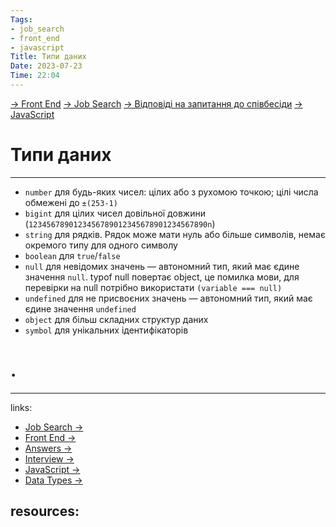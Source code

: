 ```yaml
---
Tags:
- job_search
- front_end
- javascript
Title: Типи даних
Date: 2023-07-23
Time: 22:04
---
```

[→ Front End](../../../../%E2%86%92%20Front%20End.md) [→ Job Search](../../../%E2%86%92%20Job%20Search.md) [→ Відповіді на запитання до співбесіди](../../%E2%86%92%20%D0%92%D1%96%D0%B4%D0%BF%D0%BE%D0%B2%D1%96%D0%B4%D1%96%20%D0%BD%D0%B0%20%D0%B7%D0%B0%D0%BF%D0%B8%D1%82%D0%B0%D0%BD%D0%BD%D1%8F%20%D0%B4%D0%BE%20%D1%81%D0%BF%D1%96%D0%B2%D0%B1%D0%B5%D1%81%D1%96%D0%B4%D0%B8.md) [→ JavaScript](%E2%86%92%20JavaScript.md)

# Типи даних
---
- `number` для будь-яких чисел: цілих або з рухомою точкою; цілі числа обмежені до `±(253-1)`
- `bigint` для цілих чисел довільної довжини (`1234567890123456789012345678901234567890n`)
- `string` для рядків. Рядок може мати нуль або більше символів, немає окремого типу для одного символу
- `boolean` для `true`/`false`
- `null` для невідомих значень — автономний тип, який має єдине значення `null`. typof null повертає object, це помилка мови, для перевірки на null потрібно використати `(variable === null)`
- `undefined` для не присвоєних значень — автономний тип, який має єдине значення `undefined`
- `object` для більш складних структур даних
- `symbol` для унікальних ідентифікаторів


# .
---
links:
- [Job Search →](../../../../../links%20%E2%86%92/Job%20Search%20%E2%86%92.md)
- [Front End →](../../../../../links%20%E2%86%92/Front%20End%20%E2%86%92.md)
- [Answers →](../../../../../links%20%E2%86%92/Answers%20%E2%86%92.md)
- [Interview →](../../../../../links%20%E2%86%92/Interview%20%E2%86%92.md)
- [JavaScript →](../../../../../links%20%E2%86%92/JavaScript%20%E2%86%92.md)
- [Data Types →](../../../../../links%20%E2%86%92/Data%20Types%20%E2%86%92.md)

resources:
- 